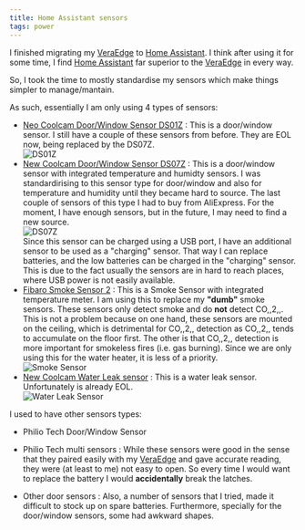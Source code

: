 ```yaml
---
title: Home Assistant sensors
tags: power
---
```

I finished migrating my [VeraEdge][vera] to [Home Assistant][ha].  I think after
using it for some time, I find [Home Assistant][ha] far superior to the
[VeraEdge][vera] in every way.

So, I took the time to mostly standardise my sensors which make things simpler to
manage/mantain.

As such, essentially I am only using 4 types of sensors:

- [Neo Coolcam Door/Window Sensor DS01Z](https://www.robbshop.nl/neo-coolcam-raam-deur-sensor-z-wave-plus) : 
  This is a door/window sensor.  I still have a couple of these sensors from before.
  They are EOL now, being replaced by the DS07Z.  
  ![DS01Z]({static}/images/2023/sensor-ds01z.png)
- [New Coolcam Door/Window Sensor DS07Z](https://www.robbshop.nl/neo-coolcam-raam-deursensor-z-wave-plus-met-usb-voeding) :
  This is a door/window sensor with integrated temperature and humidty sensors.  I
  was standardirising to this sensor type for door/window and also for temperature
  and humidity until they became hard to source.  The last couple of sensors of 
  this type I had to buy from AliExpress.  For the moment, I have enough sensors,
  but in the future, I may need to find a new source.  
  ![DS07Z]({static}/images/2023/sensor-ds07z.png)  
  Since this sensor can be charged using a USB port, I have an additional sensor
  to be used as a "charging" sensor.  That way I can replace batteries, and the 
  low batteries can be charged in the "charging" sensor.  This is due to the fact
  usually the sensors are in hard to reach places, where USB power is not 
  easily available.
- [Fibaro Smoke Sensor 2](https://www.robbshop.nl/fibaro-smoke-sensor-2-z-wave-plus) :
  This is a Smoke Sensor with integrated temperature meter.  I am using this
  to replace my __"dumb"__ smoke sensors.  These sensors only detect smoke
  and do **not** detect CO,,2,,.  This is not a problem because on one hand,
  these sensors are mounted on the ceiling, which is detrimental for CO,,2,,
  detection as CO,,2,, tends to accumulate on the floor first.  The other
  is that CO,,2,, detection is more important for smokeless fires (i.e. gas
  burning).  Since we are only using this for the water heater, it is less
  of a priority.  
  ![Smoke Sensor]({static}/images/2023/sensor-smoke.png)
- [New Coolcam Water Leak sensor](https://www.robbshop.nl/neo-coolcam-overstromingssensor-z-wave-plus-eol) :
  This is a water leak sensor.  Unfortunately is already EOL.  
  ![Water Leak Sensor]({static}/images/2023/sensor-leak.png)

I used to have other sensors types:

- Philio Tech Door/Window Sensor
- Philio Tech multi sensors :
  While these sensors were good in the sense that they paired easily with my
  [VeraEdge][vera] and gave accurate reading, they were (at least to me)
  not easy to open.  So every time I would want to replace the battery
  I would **accidentally** break the latches.
- Other door sensors : 
  Also, a number of sensors that I tried, made it difficult to stock up on
  spare batteries.  Furthermore, specially for the door/window sensors,
  some had awkward shapes.




  [vera]: https://support.getvera.com/hc/en-us/articles/360021950353-Welcome-to-Vera-Getting-Started
  [ha]: https://www.home-assistant.io/